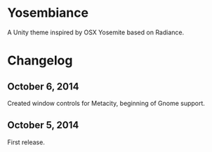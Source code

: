 Yosembiance
===========
A Unity theme inspired by OSX Yosemite based on Radiance.


Changelog
=========

October 6, 2014
----------------------
Created window controls for Metacity, beginning of Gnome support.

October 5, 2014
----------------------
First release.
